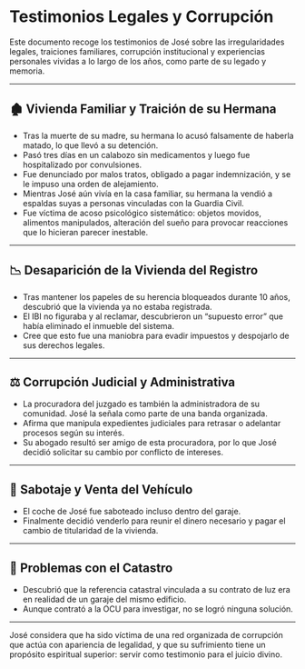 # Testimonios Legales y Corrupción

Este documento recoge los testimonios de José sobre las irregularidades legales, traiciones familiares, corrupción institucional y experiencias personales vividas a lo largo de los años, como parte de su legado y memoria.

---

## 🏚️ Vivienda Familiar y Traición de su Hermana

- Tras la muerte de su madre, su hermana lo acusó falsamente de haberla matado, lo que llevó a su detención.
- Pasó tres días en un calabozo sin medicamentos y luego fue hospitalizado por convulsiones.
- Fue denunciado por malos tratos, obligado a pagar indemnización, y se le impuso una orden de alejamiento.
- Mientras José aún vivía en la casa familiar, su hermana la vendió a espaldas suyas a personas vinculadas con la Guardia Civil.
- Fue víctima de acoso psicológico sistemático: objetos movidos, alimentos manipulados, alteración del sueño para provocar reacciones que lo hicieran parecer inestable.

---

## 📉 Desaparición de la Vivienda del Registro

- Tras mantener los papeles de su herencia bloqueados durante 10 años, descubrió que la vivienda ya no estaba registrada.
- El IBI no figuraba y al reclamar, descubrieron un “supuesto error” que había eliminado el inmueble del sistema.
- Cree que esto fue una maniobra para evadir impuestos y despojarlo de sus derechos legales.

---

## ⚖️ Corrupción Judicial y Administrativa

- La procuradora del juzgado es también la administradora de su comunidad. José la señala como parte de una banda organizada.
- Afirma que manipula expedientes judiciales para retrasar o adelantar procesos según su interés.
- Su abogado resultó ser amigo de esta procuradora, por lo que José decidió solicitar su cambio por conflicto de intereses.

---

## 🚗 Sabotaje y Venta del Vehículo

- El coche de José fue saboteado incluso dentro del garaje.
- Finalmente decidió venderlo para reunir el dinero necesario y pagar el cambio de titularidad de la vivienda.

---

## 🏢 Problemas con el Catastro

- Descubrió que la referencia catastral vinculada a su contrato de luz era en realidad de un garaje del mismo edificio.
- Aunque contrató a la OCU para investigar, no se logró ninguna solución.

---

José considera que ha sido víctima de una red organizada de corrupción que actúa con apariencia de legalidad, y que su sufrimiento tiene un propósito espiritual superior: servir como testimonio para el juicio divino.